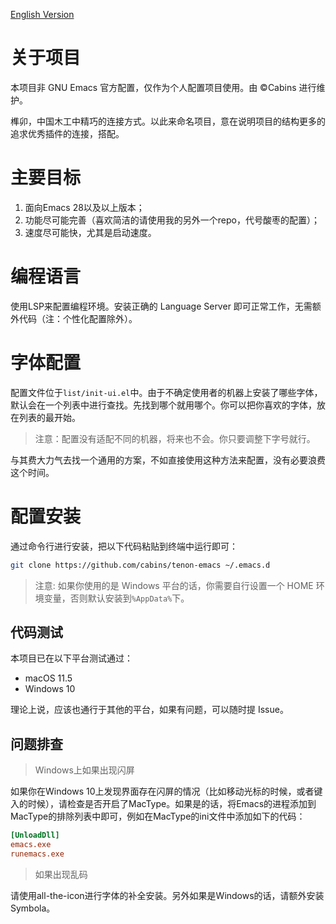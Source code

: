 [English Version](./README.en-US.md)

# 关于项目

本项目非 GNU Emacs 官方配置，仅作为个人配置项目使用。由 ©Cabins 进行维护。

榫卯，中国木工中精巧的连接方式。以此来命名项目，意在说明项目的结构更多的追求优秀插件的连接，搭配。

# 主要目标

1. 面向Emacs 28以及以上版本；
2. 功能尽可能完善（喜欢简洁的请使用我的另外一个repo，代号酸枣的配置）；
3. 速度尽可能快，尤其是启动速度。

# 编程语言

使用LSP来配置编程环境。安装正确的 Language Server 即可正常工作，无需额外代码（注：个性化配置除外）。

# 字体配置

配置文件位于`list/init-ui.el`中。由于不确定使用者的机器上安装了哪些字体，默认会在一个列表中进行查找。先找到哪个就用哪个。你可以把你喜欢的字体，放在列表的最开始。

> 注意：配置没有适配不同的机器，将来也不会。你只要调整下字号就行。

与其费大力气去找一个通用的方案，不如直接使用这种方法来配置，没有必要浪费这个时间。

# 配置安装

通过命令行进行安装，把以下代码粘贴到终端中运行即可：

```bash
git clone https://github.com/cabins/tenon-emacs ~/.emacs.d
```

> 注意: 如果你使用的是 Windows 平台的话，你需要自行设置一个 HOME 环境变量，否则默认安装到`%AppData%`下。

## 代码测试

本项目已在以下平台测试通过：

- macOS 11.5
- Windows 10

理论上说，应该也通行于其他的平台，如果有问题，可以随时提 Issue。

## 问题排查

> Windows上如果出现闪屏

如果你在Windows 10上发现界面存在闪屏的情况（比如移动光标的时候，或者键入的时候），请检查是否开启了MacType。如果是的话，将Emacs的进程添加到MacType的排除列表中即可，例如在MacType的ini文件中添加如下的代码：

```ini
[UnloadDll]
emacs.exe
runemacs.exe
```

> 如果出现乱码

请使用all-the-icon进行字体的补全安装。另外如果是Windows的话，请额外安装Symbola。
